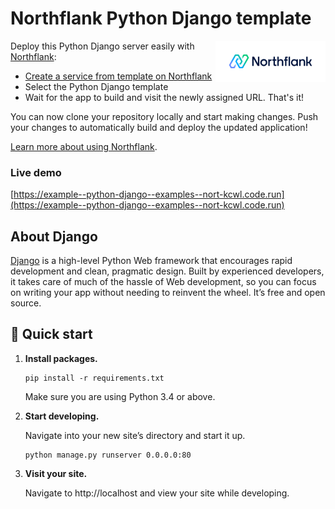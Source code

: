 # Northflank Python Django template

<a target="_blank" rel="noopener noreferrer" href="https://www.northflank.com">
    <img alt="Northflank" align="right" src="/media/logo.svg" width="35%" />
</a>

Deploy this Python Django server easily with [Northflank](https://www.northflank.com):

- [Create a service from template on Northflank](https://app.northflank.com/s/project/create/template-service)
- Select the Python Django template
- Wait for the app to build and visit the newly assigned URL. That's it!

You can now clone your repository locally and start making changes. Push your changes to automatically build and deploy the updated application!

[Learn more about using Northflank](https://northflank.com/docs/).

### Live demo
[https://example--python-django--examples--nort-kcwl.code.run](https://example--python-django--examples--nort-kcwl.code.run)

## About Django
[Django](https://www.djangoproject.com/) is a high-level Python Web framework that encourages rapid development and clean, pragmatic design. Built by experienced developers, it takes care of much of the hassle of Web development, so you can focus on writing your app without needing to reinvent the wheel. It’s free and open source. 

## 🚀 Quick start

1.  **Install packages.**

    ```shell
    pip install -r requirements.txt
    ```

    Make sure you are using Python 3.4 or above.

1.  **Start developing.**

    Navigate into your new site’s directory and start it up.

    ```shell
    python manage.py runserver 0.0.0.0:80
    ```

1.  **Visit your site.**

    Navigate to http://localhost and view your site while developing.
